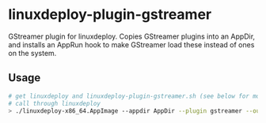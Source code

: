 # linuxdeploy-plugin-gstreamer

GStreamer plugin for linuxdeploy. Copies GStreamer plugins into an AppDir, and installs an AppRun hook to make GStreamer load these instead of ones on the system.

## Usage

```bash
# get linuxdeploy and linuxdeploy-plugin-gstreamer.sh (see below for more information)
# call through linuxdeploy
> ./linuxdeploy-x86_64.AppImage --appdir AppDir --plugin gstreamer --output appimage --icon mypackage.png --desktop-file mypackage.desktop
```

